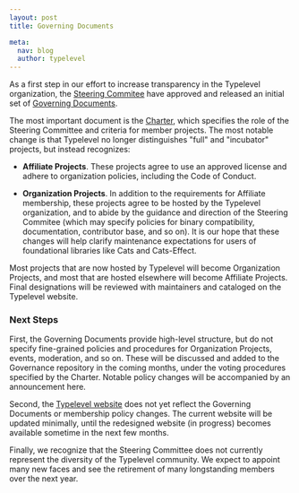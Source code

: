 ```yaml
---
layout: post
title: Governing Documents

meta:
  nav: blog
  author: typelevel
---
```


As a first step in our effort to increase transparency in the Typelevel organization, the [Steering Commitee](https://github.com/typelevel/governance/blob/main/STEERING-COMMITTEE.md) have approved and released an initial set of [Governing Documents](https://github.com/typelevel/governance).

The most important document is the [Charter](https://github.com/typelevel/governance/blob/main/CHARTER.md), which specifies the role of the Steering Committee and criteria for member projects. The most notable change is that Typelevel no longer distinguishes "full" and "incubator" projects, but instead recognizes:

- **Affiliate Projects**. These projects agree to use an approved license and adhere to organization policies, including the Code of Conduct.

- **Organization Projects**. In addition to the requirements for Affiliate membership, these projects agree to be hosted by the Typelevel organization, and to abide by the guidance and direction of the Steering Commitee (which may specify policies for binary compatibility, documentation, contributor base, and so on). It is our hope that these changes will help clarify maintenance expectations for users of foundational libraries like Cats and Cats-Effect.

Most projects that are now hosted by Typelevel will become Organization Projects, and most that are hosted elsewhere will become Affiliate Projects. Final designations will be reviewed with maintainers and cataloged on the Typelevel website.

### Next Steps

First, the Governing Documents provide high-level structure, but do not specify fine-grained policies and procedures for Organization Projects, events, moderation, and so on. These will be discussed and added to the Governance repository in the coming months, under the voting procedures specified by the Charter. Notable policy changes will be accompanied by an announcement here.

Second, the [Typelevel website](https://typelevel.org) does not yet reflect the Governing Documents or membership policy changes. The current website will be updated minimally, until the redesigned website (in progress) becomes available sometime in the next few months.

Finally, we recognize that the Steering Committee does not currently represent the diversity of the Typelevel community. We expect to appoint many new faces and see the retirement of many longstanding members over the next year.




